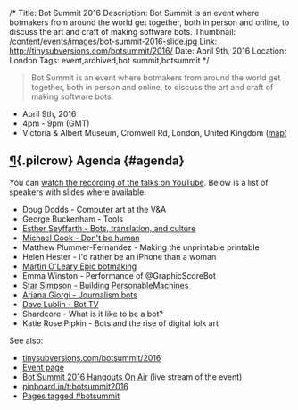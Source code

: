 /*
Title: Bot Summit 2016
Description: Bot Summit is an event where botmakers from around the world get together, both in person and online, to discuss the art and craft of making software bots.
Thumbnail: /content/events/images/bot-summit-2016-slide.jpg
Link: http://tinysubversions.com/botsummit/2016/
Date: April 9th, 2016
Location: London
Tags: event,archived,bot summit,botsummit
*/

> Bot Summit is an event where botmakers from around the world get together, both in person and online, to discuss the art and craft of making software bots.

- April 9th, 2016
- 4pm - 9pm (GMT)
- Victoria & Albert Museum, Cromwell Rd, London, United Kingdom ([map](https://www.google.com/maps/dir/Current+Location/Cromwell+Rd+London+SW7+2RL+United+Kingdom))

## [¶](#agenda){.pilcrow} Agenda {#agenda}

You can [watch the recording of the talks on YouTube](https://www.youtube.com/watch?v=KTPih7D0Jhg). Below is a list of speakers with slides where available.

- Doug Dodds - Computer art at the V&A
- George Buckenham - Tools
- [Esther Seyffarth - Bots, translation, and culture](http://enigmabrot.de/botsummit2016/slides/#/)
- [Michael Cook - Don't be human ](http://www.gamesbyangelina.org/botsummit.pdf)
- Matthew Plummer-Fernandez - Making the unprintable printable
- Helen Hester - I'd rather be an iPhone than a woman
- [Martin O'Leary Epic botmaking ](https://www.dropbox.com/s/dk541hc4u3p8g4f/Bot%20Summit%202016%20-%20Epic%20Botmaking.pdf?dl=0)
- Emma Winston - Performance of @GraphicScoreBot
- [Star Simpson - Building PersonableMachines](http://cl.ly/feN1)
- [Ariana Giorgi - Journalism bots](https://docs.google.com/presentation/d/1xh1zrFsK33PX5KapJjLfWfrliSPF3L8gtkx6XJrHhFY/edit#slide=id.p)
- [Dave Lublin - Bot TV](http://cl.ly/3B2A052r2X1s)
- Shardcore - What is it like to be a bot?
- Katie Rose Pipkin - Bots and the rise of digital folk art


See also:

- [tinysubversions.com/botsummit/2016](http://tinysubversions.com/botsummit/2016/)
- [Event page](https://shop.vam.ac.uk/whatson/index/view/id/1980/event/Bot-Summit-2016/dt/2016-04-09/eType/1/free/2)
- [Bot Summit 2016 Hangouts On Air](https://plus.google.com/events/c2nqo1p9t4fmgnm80vc5kv4c49c) (live stream of the event)
- [pinboard.in/t:botsummit2016](https://pinboard.in/t:botsummit2016/)
- [Pages tagged #botsummit](/tag/botsummit)
